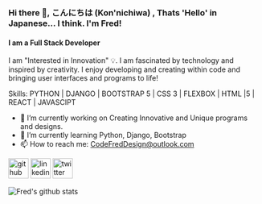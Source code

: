 ### Hi there 👋, こんにちは (Kon'nichiwa) , Thats 'Hello' in Japanese... I think. I'm Fred!
#### I am a Full Stack Developer

I am "Interested in Innovation" 💡. I am fascinated by technology and inspired by creativity. I enjoy developing and creating within code and bringing user interfaces and programs to life!

Skills: PYTHON | DJANGO | BOOTSTRAP 5 | CSS 3 | FLEXBOX | HTML |5 | REACT | JAVASCIPT  

- 🔭 I’m currently working on Creating Innovative and Unique programs and designs. 
- 🌱 I’m currently learning Python, Django, Bootstrap 
- 📫 How to reach me: CodeFredDesign@outlook.com 


[<img src='https://cdn.jsdelivr.net/npm/simple-icons@3.0.1/icons/github.svg' alt='github' height='40'>](https://github.com/Fmorris825)  [<img src='https://cdn.jsdelivr.net/npm/simple-icons@3.0.1/icons/linkedin.svg' alt='linkedin' height='40'>](https://www.linkedin.com/in/https://www.linkedin.com/in/fred-morris-623107235//)  [<img src='https://cdn.jsdelivr.net/npm/simple-icons@3.0.1/icons/twitter.svg' alt='twitter' height='40'>](https://twitter.com/CodeFredDesign)  

![Fred's github stats](https://github-readme-stats.vercel.app/api?username=Fmorris825&show_icons=true&theme=dracula)
